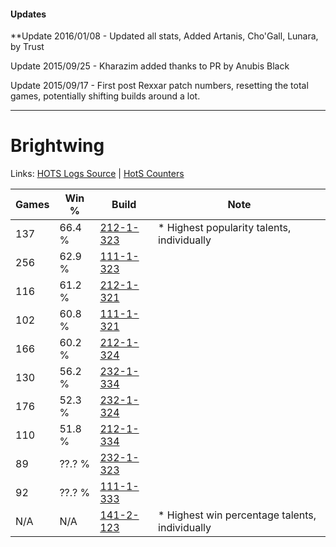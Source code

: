 #### Updates
**Update 2016/01/08 - Updated all stats, Added Artanis, Cho'Gall, Lunara, by Trust

Update 2015/09/25 - Kharazim added thanks to PR by Anubis Black

Update 2015/09/17 - First post Rexxar patch numbers, resetting the total games, potentially shifting builds around a lot.

***

# Brightwing

Links: [HOTS Logs Source](https://www.hotslogs.com/Sitewide/HeroDetails?Hero=Brightwing) | [HotS Counters](http://hotscounters.com/#/hero/Brightwing)

Games  | Win %  | Build     | Note
-----  | -----  | -----     | ----
137    | 66.4 % | [212-1-323](http://www.heroesfire.com/hots/talent-calculator/brightwing#kFJh) | * Highest popularity talents, individually
256    | 62.9 % | [111-1-323](http://www.heroesfire.com/hots/talent-calculator/brightwing#gOkR) | 
116    | 61.2 % | [212-1-321](http://www.heroesfire.com/hots/talent-calculator/brightwing#kFJf) | 
102    | 60.8 % | [111-1-321](http://www.heroesfire.com/hots/talent-calculator/brightwing#gOkP) | 
166    | 60.2 % | [212-1-324](http://www.heroesfire.com/hots/talent-calculator/brightwing#kFJi) | 
130    | 56.2 % | [232-1-334](http://www.heroesfire.com/hots/talent-calculator/brightwing#l08s) | 
176    | 52.3 % | [232-1-324](http://www.heroesfire.com/hots/talent-calculator/brightwing#l08i) | 
110    | 51.8 % | [212-1-334](http://www.heroesfire.com/hots/talent-calculator/brightwing#kFJs) | 
89     | ??.? % | [232-1-323](http://www.heroesfire.com/hots/talent-calculator/brightwing#l08h) | 
92     | ??.? % | [111-1-333](http://www.heroesfire.com/hots/talent-calculator/brightwing#gOkb) | 
N/A    | N/A    | [141-2-123](http://www.heroesfire.com/hots/talent-calculator/brightwing#hYAR) | * Highest win percentage talents, individually

